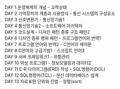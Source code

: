 DAY 1	운영체제의 개념 - 교착상태	 <br>
DAY 2	기억장치의 계층과 사용방식 - 통신 시스템의 구성요소	<br> 
DAY 3	신호변환기 - 통신망기술1	 <br>
DAY 4	통신망기술2 - 소프트웨어 아키텍처	 <br>
DAY 5	코드설계 - 디자인 패턴 종류 구조 패턴2	 <br>
DAY 6	디자인 종류 행위 패턴 - 프로그램언어와 번역1	 <br>
DAY 7	프로그램 언어와 번역2 - C언어의 제어문	 <br>
DAY 8	C언어의 고급기법1 - 스크립트 언어3	 <br>
DAY 9	서버 프레임워크1 - 위험관리	 <br>
DAY 10	악성 프로그램1 - 정보모델링과 데이터2	 <br>
DAY 11	E-R 다이어그램(ERD) 작성 - SQL명령어(DCL)	 <br>
DAY 12	SQL명령어(TCL) - 분산 데이터베이스 설계	 <br>
DAY 13	자료표현 단위와 진법 - 정렬(sort)<br>
